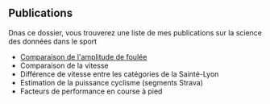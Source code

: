 ## Publications

Dnas ce dossier, vous trouverez une liste de mes publications sur la science des données dans le sport

- [Comparaison de l'amplitude de foulée](comparaison-amplitude-foulee-newbalance-vaporfly.html)
- Comparaison de la vitesse
- Différence de vitesse entre les catégories de la Sainté-Lyon
- Estimation de la puissance cyclisme (segments Strava)
- Facteurs de performance en course à pied
